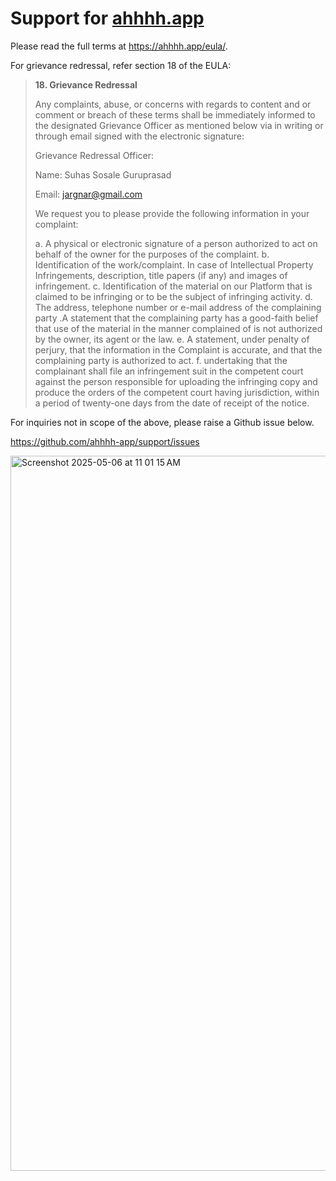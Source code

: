 # Support for [ahhhh.app](https://ahhhh.app)

Please read the full terms at <https://ahhhh.app/eula/>.

For grievance redressal, refer section 18 of the EULA:
 
> **18. Grievance Redressal**
>
> Any complaints, abuse, or concerns with regards to content and or comment or breach of these terms shall be immediately informed to the designated Grievance Officer as mentioned below via in writing or through email signed with the electronic signature:
>
> Grievance Redressal Officer:
> 
> Name: Suhas Sosale Guruprasad
> 
> Email: jargnar@gmail.com
> 
> We request you to please provide the following information in your complaint:
> 
>  a. A physical or electronic signature of a person authorized to act on behalf of the owner for the purposes of the complaint. b. Identification of the work/complaint. In case of Intellectual Property Infringements, description, title papers (if any) and images of infringement. c. Identification of the material on our Platform that is claimed to be infringing or to be the subject of infringing activity. d. The address, telephone number or e-mail address of the complaining party .A statement that the complaining party has a good-faith belief that use of the material in the manner complained of is not authorized by the owner, its agent or the law. e. A statement, under penalty of perjury, that the information in the Complaint is accurate, and that the complaining party is authorized to act. f. undertaking that the complainant shall file an infringement suit in the competent court against the person responsible for uploading the infringing copy and produce the orders of the competent court having jurisdiction, within a period of twenty-one days from the date of receipt of the notice.


For inquiries not in scope of the above, please raise a Github issue below.

<https://github.com/ahhhh-app/support/issues>

<img width="1144" alt="Screenshot 2025-05-06 at 11 01 15 AM" src="https://github.com/user-attachments/assets/239a1b10-21d2-444f-b6cf-244e3c00bfdc" />
